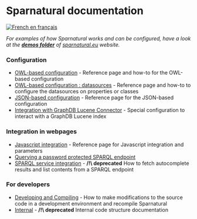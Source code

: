 
# Sparnatural documentation

[![French](https://github.com/madebybowtie/FlagKit/raw/master/Assets/PNG/FR.png) en français](/fr)

_For examples of how Sparnatural works and can be configured, have a look at the [**demos folder**](https://github.com/sparna-git/sparnatural.eu/tree/main/demos) of [sparnatural.eu](http://sparnatural.eu) website._

### Configuration

  - [OWL-based configuration](OWL-based-configuration) - Reference page and how-to for the OWL-based configuration
  - [OWL-based configuration : datasources](OWL-based-configuration-datasources)  - Reference page and how-to to configure the datasources on properties or classes
  - [JSON-based configuration](JSON-based-configuration) - Reference page for the JSON-based configuration
  - [Integration with GraphDB Lucene Connector](Integration-with-GraphDB-Lucene-Connector) - Special configuration to interact with a GraphDB Lucene index 


### Integration in webpages

  - [Javascript integration](Javascript-integration) - Reference page for Javascript integration and parameters
  - [Querying a password protected SPARQL endpoint](Querying-a-password-protected-SPARQL-endpoint)
  - [SPARQL service integration](SPARQL-service-integration) - **/!\ deprecated** How to fetch autocomplete results and list contents from a SPARQL endpoint

  
### For developers

  - [Developing and Compiling](Developing-and-Compiling) - How to make modifications to the source code in a development environment and recompile Sparnatural
  - [Internal](Internal) - **/!\ deprecated** Internal code structure documentation
